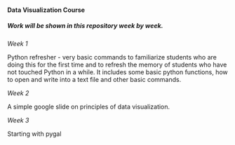 #### Data Visualization Course
##### Work will be shown in this repository week by week.  

_Week 1_



Python refresher - very basic commands to familiarize students who are doing this for the first time and to refresh the memory of students who have not touched Python in a while.  It includes some basic python functions, how to open and write into a text file and other basic commands.


_Week 2_


A simple google slide on principles of data visualization.


_Week 3_ 

Starting with pygal
